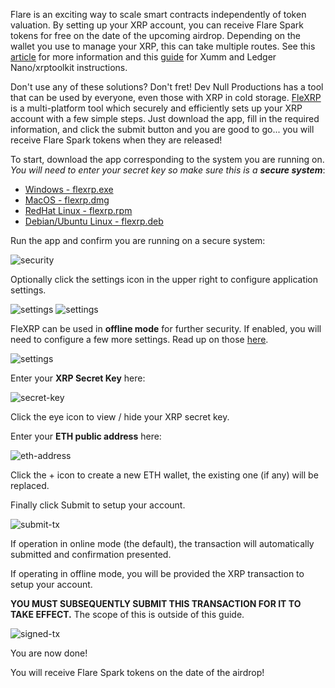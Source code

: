 Flare is an exciting way to scale smart contracts independently of token valuation. By setting up your XRP account, you can receive Flare Spark tokens for free on the date of the upcoming airdrop. Depending on the wallet you use to manage your XRP, this can take multiple routes. See this [article](https://blog.flare.xyz/spark-claim-guide/) for more information and this [guide](https://flare.wietse.com/) for Xumm and Ledger Nano/xrptoolkit instructions.

Don't use any of these solutions? Don't fret! Dev Null Productions has a tool that can be used by everyone, even those with XRP in cold storage. [FleXRP](https://github.com/DevNullProd/flexrp) is a multi-platform tool which securely and efficiently sets up your XRP account with a few simple steps. Just download the app, fill in the required information, and click the submit button and you are good to go... you will receive Flare Spark tokens when they are released!

To start, download the app corresponding to the system you are running on. <i>You will need to enter your secret key so make sure this is a <b>secure system</b></i>:

- [Windows - flexrp.exe](https://github.com/DevNullProd/flexrp/raw/main/dist/flexrp-1.0.1.exe)
- [MacOS - flexrp.dmg](https://github.com/DevNullProd/flexrp/raw/mani/dist/flexrp-1.0.1.dmg)
- [RedHat Linux - flexrp.rpm](https://github.com/DevNullProd/flexrp/raw/main/dist/flexrp-1.0.1.x86_64.rpm)
- [Debian/Ubuntu Linux - flexrp.deb](https://github.com/DevNullProd/flexrp/raw/main/dist/flexrp_1.0.1_amd64.deb)

Run the app and confirm you are running on a secure system:

![security](@/assets/posts/flexrp/secure-system.png)

Optionally click the settings icon in the upper right to configure application settings.

![settings](@/assets/posts/flexrp/settings-control.png)
![settings](@/assets/posts/flexrp/settings-window.png)

FleXRP can be used in **offline mode** for further security. If enabled, you will need to configure a few more settings. Read up on those [here](https://xrpl.org/rippleapi-reference.html#transaction-instructions).

![settings](@/assets/posts/flexrp/offline.png)

Enter your **XRP Secret Key** here:

![secret-key](@/assets/posts/flexrp/xrp-secret-input.png)

Click the eye icon to view / hide your XRP secret key.

Enter your **ETH public address** here:

![eth-address](@/assets/posts/flexrp/eth-address-input.png)

Click the + icon to create a new ETH wallet, the existing one (if any) will be replaced.

Finally click Submit to setup your account.

![submit-tx](@/assets/posts/flexrp/submit-tx.png)

If operation in online mode (the default), the transaction will automatically submitted and confirmation presented.

If operating in offline mode, you will be provided the XRP transaction to setup your account.

**YOU MUST SUBSEQUENTLY SUBMIT THIS TRANSACTION FOR IT TO TAKE EFFECT.** The scope of this is outside of this guide.

![signed-tx](@/assets/posts/flexrp/signed-tx.png)

You are now done!

You will receive Flare Spark tokens on the date of the airdrop!
